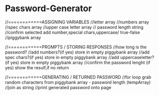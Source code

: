 # Password-Generator

//============ASSIGNING VARIABLES
//letter array
//numbers array
//spec chars array
//upper case letter array
// password length string 
//confirm selected add number,special chars,uppercase/ true-false
//piggybank array


//============PROMPTS / STORING RESPONSES
//how long is the password?
//add numbers?(if yes) store in empty piggybank array
//add spec chars?(if yes) store in empty piggybank array
//add uppercaseletter?(if yes) store in empty piggybank array
//confirm the password lenght (if yes) show the resulf,if no return

//============GENERATING / RETURNED PASSWORD
//for loop grab random characters from piggybank array - password length (tempArray)
//join as string
//print generated password onto page
